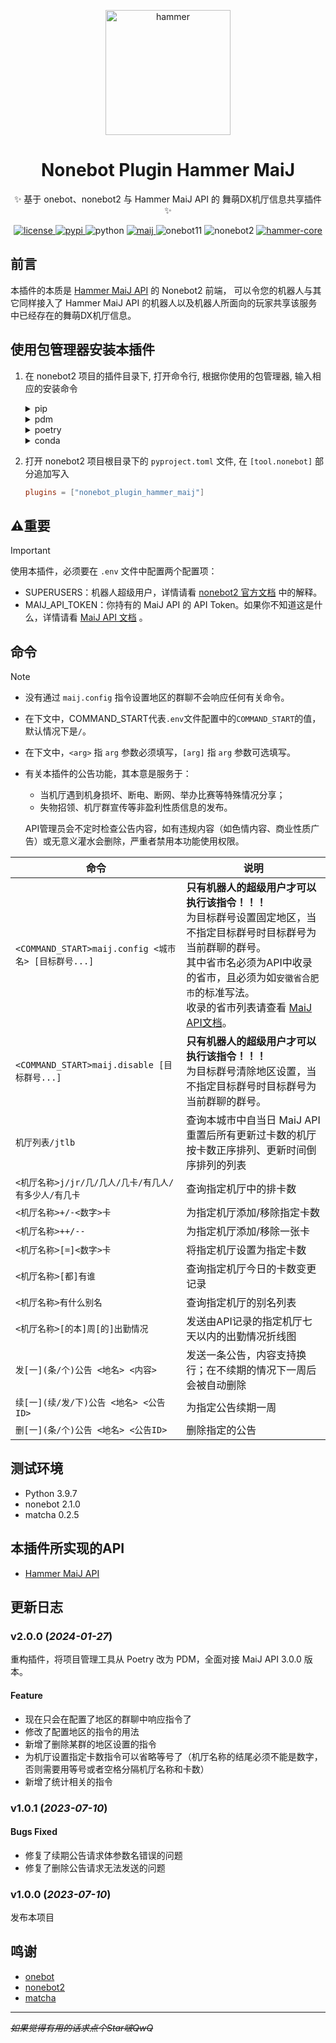 <p align="center">
  <a href="https://docs.argonariod.tech/"><img src="https://docs.argonariod.tech/logo.svg" width="200" height="200" alt="hammer"></a>
</p>

<div align="center">

# Nonebot Plugin Hammer MaiJ

✨ 基于 onebot、nonebot2 与 Hammer MaiJ API 的 舞萌DX机厅信息共享插件 ✨
</div>

<p align="center">
  <a href="https://raw.githubusercontent.com/ArgonarioD/nonebot-plugin-hammer-maij/main/LICENSE">
    <img src="https://img.shields.io/github/license/ArgonarioD/nonebot-plugin-hammer-core" alt="license">
  </a>
  <a href="https://pypi.python.org/pypi/nonebot-plugin-hammer-maij">
    <img src="https://img.shields.io/pypi/v/nonebot-plugin-hammer-maij.svg" alt="pypi">
  </a>
  <img src="https://img.shields.io/badge/python-3.9-blue.svg" alt="python">
    <a href="https://docs.argonariod.tech/maij">
    <img src="https://img.shields.io/badge/MaiJ API-3.0.0-blue" alt="maij">
  </a>
  <img src="https://img.shields.io/badge/Onebot-v11-lightgrey" alt="onebot11">
  <img src="https://img.shields.io/badge/nonebot-2.1.0-orange" alt="nonebot2">
  <a href="https://github.com/ArgonarioD/nonebot-plugin-hammer-core">
    <img src="https://img.shields.io/badge/hammer--core-0.3.3-green" alt="hammer-core">
  </a>
</p>

## 前言
本插件的本质是 [Hammer MaiJ API](https://docs.argonariod.tech/maij) 的 Nonebot2 前端，
可以令您的机器人与其它同样接入了 Hammer MaiJ API 的机器人以及机器人所面向的玩家共享该服务中已经存在的舞萌DX机厅信息。

## 使用包管理器安装本插件

1. 在 nonebot2 项目的插件目录下, 打开命令行, 根据你使用的包管理器, 输入相应的安装命令

    <details>
    <summary>pip</summary>

    ```sh
    pip install nonebot-plugin-hammer-maij
    ```
    </details>
    <details>
    <summary>pdm</summary>

    ```sh
    pdm add nonebot-plugin-hammer-maij
    ```
    </details>
    <details>
    <summary>poetry</summary>

    ```sh
    poetry add nonebot-plugin-hammer-maij
    ```
    </details>
    <details>
    <summary>conda</summary>

    ```sh
    conda install nonebot-plugin-hammer-maij
    ```
    </details>

2. 打开 nonebot2 项目根目录下的 `pyproject.toml` 文件, 在 `[tool.nonebot]` 部分追加写入
   
    ```toml
    plugins = ["nonebot_plugin_hammer_maij"]
    ```

## :warning:重要

> [!IMPORTANT]
> 使用本插件，必须要在 `.env` 文件中配置两个配置项：
> - SUPERUSERS：机器人超级用户，详情请看 [nonebot2 官方文档](https://nonebot.dev/docs/appendices/config#superusers) 中的解释。
> - MAIJ_API_TOKEN：你持有的 MaiJ API 的 API Token。如果你不知道这是什么，详情请看 [MaiJ API 文档](https://docs.argonariod.tech/maij/token.html) 。

## 命令

> [!NOTE]
>  - 没有通过 `maij.config` 指令设置地区的群聊不会响应任何有关命令。
>  - 在下文中，COMMAND_START代表`.env`文件配置中的`COMMAND_START`的值，默认情况下是`/`。
>  - 在下文中，`<arg>` 指 `arg` 参数必须填写，`[arg]` 指 `arg` 参数可选填写。
>  - 有关本插件的公告功能，其本意是服务于：
>    - 当机厅遇到机身损坏、断电、断网、举办比赛等特殊情况分享；
>    - 失物招领、机厅群宣传等非盈利性质信息的发布。
>
>    API管理员会不定时检查公告内容，如有违规内容（如色情内容、商业性质广告）或无意义灌水会删除，严重者禁用本功能使用权限。

| 命令                                           | 说明                                                                                                                                                                                                                                             |
|----------------------------------------------|------------------------------------------------------------------------------------------------------------------------------------------------------------------------------------------------------------------------------------------------|
| `<COMMAND_START>maij.config <城市名> [目标群号...]` | **只有机器人的超级用户才可以执行该指令！！！**<br/> 为目标群号设置固定地区，当不指定目标群号时目标群号为当前群聊的群号。<br/> 其中省市名必须为API中收录的省市，且必须为如`安徽省合肥市`的标准写法。<br/> 收录的省市列表请查看 [MaiJ API文档](https://docs.argonariod.tech/maij/#%E7%9B%AE%E5%89%8D%E6%94%AF%E6%8C%81%E7%9A%84%E5%8C%BA%E5%9F%9F)。 |
| `<COMMAND_START>maij.disable [目标群号...]`      | **只有机器人的超级用户才可以执行该指令！！！**<br/> 为目标群号清除地区设置，当不指定目标群号时目标群号为当前群聊的群号。                                                                                                                                                                              |
| `机厅列表/jtlb`                                  | 查询本城市中自当日 MaiJ API 重置后所有更新过卡数的机厅按卡数正序排列、更新时间倒序排列的列表                                                                                                                                                                                            |
| `<机厅名称>j/jr/几/几人/几卡/有几人/有多少人/有几卡`            | 查询指定机厅中的排卡数                                                                                                                                                                                                                                    |
| `<机厅名称>+/-<数字>卡`                             | 为指定机厅添加/移除指定卡数                                                                                                                                                                                                                                 |
| `<机厅名称>++/--`                                | 为指定机厅添加/移除一张卡                                                                                                                                                                                                                                  |
| `<机厅名称>[=]<数字>卡`                             | 将指定机厅设置为指定卡数                                                                                                                                                                                                                                   |
| `<机厅名称>[都]有谁`                                | 查询指定机厅今日的卡数变更记录                                                                                                                                                                                                                                |
| `<机厅名称>有什么别名`                                | 查询指定机厅的别名列表                                                                                                                                                                                                                                    |
| `<机厅名称>[的本]周[的]出勤情况`                         | 发送由API记录的指定机厅七天以内的出勤情况折线图                                                                                                                                                                                                                      |
| `发[一](条/个)公告 <地名> <内容>`                      | 发送一条公告，内容支持换行；在不续期的情况下一周后会被自动删除                                                                                                                                                                                                                |
| `续[一](续/发/下)公告 <地名> <公告ID>`                  | 为指定公告续期一周                                                                                                                                                                                                                                      |
| `删[一](条/个)公告 <地名> <公告ID>`                    | 删除指定的公告                                                                                                                                                                                                                                        |

## 测试环境

- Python 3.9.7
- nonebot 2.1.0
- matcha 0.2.5

## 本插件所实现的API

- [Hammer MaiJ API](https://docs.argonariod.tech/maij)

## 更新日志

### v2.0.0 (*2024-01-27*)
重构插件，将项目管理工具从 Poetry 改为 PDM，全面对接 MaiJ API 3.0.0 版本。
#### Feature
- 现在只会在配置了地区的群聊中响应指令了
- 修改了配置地区的指令的用法
- 新增了删除某群的地区设置的指令
- 为机厅设置指定卡数指令可以省略等号了（机厅名称的结尾必须不能是数字，否则需要用等号或者空格分隔机厅名称和卡数）
- 新增了统计相关的指令

### v1.0.1 (*2023-07-10*)
#### Bugs Fixed
- 修复了续期公告请求体参数名错误的问题
- 修复了删除公告请求无法发送的问题
### v1.0.0 (*2023-07-10*)
发布本项目

## 鸣谢

- [onebot](https://github.com/botuniverse/onebot)
- [nonebot2](https://github.com/nonebot/nonebot2)
- [matcha](https://github.com/A-kirami/matcha)

---
~~*如果觉得有用的话求点个Star啵QwQ*~~